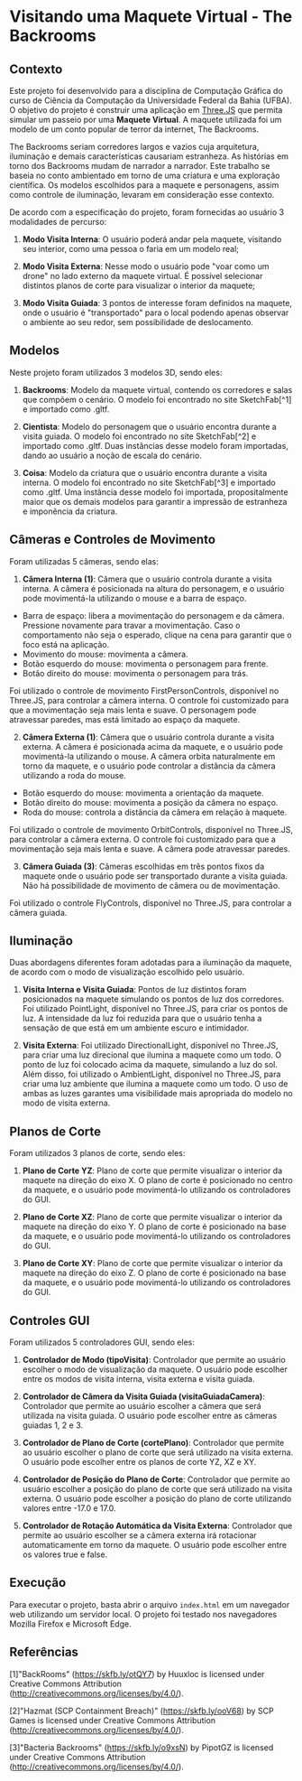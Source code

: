 # Visitando uma Maquete Virtual - The Backrooms

## Contexto

Este projeto foi desenvolvido para a disciplina de Computação Gráfica do curso de Ciência da Computação da Universidade Federal da Bahia (UFBA). O objetivo do projeto é construir uma aplicação em [Three.JS](https://threejs.org/) que permita simular um passeio por uma **Maquete Virtual**. A maquete utilizada foi um modelo de um conto popular de terror da internet, The Backrooms. 

The Backrooms seriam corredores largos e vazios  cuja arquitetura, iluminação e demais características causariam estranheza. As histórias em torno dos Backrooms mudam de narrador a narrador. Este trabalho se baseia no conto ambientado em torno de uma criatura e uma exploração científica. Os modelos escolhidos para a maquete e personagens, assim como controle de iluminação, levaram em consideração esse contexto. 

De acordo com a especificação do projeto, foram fornecidas ao usuário 3 modalidades de percurso:

1. **Modo Visita Interna**: O usuário poderá andar pela maquete, visitando seu interior, como uma pessoa o faria em um modelo real;

2. **Modo Visita Externa**: Nesse modo o usuário pode "voar como um drone" no lado externo da maquete virtual. É possível selecionar distintos planos de corte para visualizar o interior da maquete;

3. **Modo Visita Guiada**: 3 pontos de interesse foram definidos na maquete, onde o usuário é "transportado" para o local podendo apenas observar o ambiente ao seu redor, sem possibilidade de deslocamento.

## Modelos

Neste projeto foram utilizados 3 modelos 3D, sendo eles:

1. **Backrooms**: Modelo da maquete virtual, contendo os corredores e salas que compõem o cenário. O modelo foi encontrado no site SketchFab[^1] e importado como .gltf.

2. **Cientista**: Modelo do personagem que o usuário encontra durante a visita guiada. O modelo foi encontrado no site SketchFab[^2] e importado como .gltf. Duas instâncias desse modelo foram importadas, dando ao usuário a noção de escala do cenário.

3. **Coisa**: Modelo da criatura que o usuário encontra durante a visita interna. O modelo foi encontrado no site SketchFab[^3] e importado como .gltf. Uma instância desse modelo foi importada, propositalmente maior que os demais modelos para garantir a impressão de estranheza e imponência da criatura.

## Câmeras e Controles de Movimento

Foram utilizadas 5 câmeras, sendo elas:

1. **Câmera Interna (1)**: Câmera que o usuário controla durante a visita interna. A câmera é posicionada na altura do personagem, e o usuário pode movimentá-la utilizando o mouse e a barra de espaço. 

* Barra de espaço: libera a movimentação do personagem e da câmera. Pressione novamente para travar a movimentação. Caso o comportamento não seja o esperado, clique na cena para garantir que o foco está na aplicação.
* Movimento do mouse: movimenta a câmera.
* Botão esquerdo do mouse: movimenta o personagem para frente.
* Botão direito do mouse: movimenta o personagem para trás.

Foi utilizado o controle de movimento FirstPersonControls, disponível no Three.JS, para controlar a câmera interna. O controle foi customizado para que a movimentação seja mais lenta e suave. O personagem pode atravessar paredes, mas está limitado ao espaço da maquete.

2. **Câmera Externa (1)**: Câmera que o usuário controla durante a visita externa. A câmera é posicionada acima da maquete, e o usuário pode movimentá-la utilizando o mouse. A câmera orbita naturalmente em torno da maquete, e o usuário pode controlar a distância da câmera utilizando a roda do mouse.

* Botão esquerdo do mouse: movimenta a orientação da maquete.
* Botão direito do mouse: movimenta a posição da câmera no espaço.
* Roda do mouse: controla a distância da câmera em relação à maquete.

Foi utilizado o controle de movimento OrbitControls, disponível no Three.JS, para controlar a câmera externa. O controle foi customizado para que a movimentação seja mais lenta e suave. A câmera pode atravessar paredes.

3. **Câmera Guiada (3)**: Câmeras escolhidas em três pontos fixos da maquete onde o usuário pode ser transportado durante a visita guiada. Não há possibilidade de movimento de câmera ou de movimentação.

Foi utilizado o controle FlyControls, disponível no Three.JS, para controlar a câmera guiada.

## Iluminação
Duas abordagens diferentes foram adotadas para a iluminação da maquete, de acordo com o modo de visualização escolhido pelo usuário.

1. **Visita Interna e Visita Guiada**: Pontos de luz distintos foram posicionados na maquete simulando os pontos de luz dos corredores. Foi utilizado PointLight, disponível no Three.JS, para criar os pontos de luz. A intensidade da luz foi reduzida para que o usuário tenha a sensação de que está em um ambiente escuro e intimidador.

2. **Visita Externa**: Foi utilizado DirectionalLight, disponível no Three.JS, para criar uma luz direcional que ilumina a maquete como um todo. O ponto de luz foi colocado acima da maquete, simulando a luz do sol. Além disso, foi utilizado o AmbientLight, disponível no Three.JS, para criar uma luz ambiente que ilumina a maquete como um todo. O uso de ambas as luzes garantes uma visibilidade mais apropriada do modelo no modo de visita externa.

## Planos de Corte
Foram utilizados 3 planos de corte, sendo eles:

1. **Plano de Corte YZ**: Plano de corte que permite visualizar o interior da maquete na direção do eixo X. O plano de corte é posicionado no centro da maquete, e o usuário pode movimentá-lo utilizando os controladores do GUI.

2. **Plano de Corte XZ**: Plano de corte que permite visualizar o interior da maquete na direção do eixo Y. O plano de corte é posicionado na base da maquete, e o usuário pode movimentá-lo utilizando os controladores do GUI.

3. **Plano de Corte XY**: Plano de corte que permite visualizar o interior da maquete na direção do eixo Z. O plano de corte é posicionado na base da maquete, e o usuário pode movimentá-lo utilizando os controladores do GUI.

## Controles GUI
Foram utilizados 5 controladores GUI, sendo eles:

1. **Controlador de Modo (tipoVisita)**: Controlador que permite ao usuário escolher o modo de visualização da maquete. O usuário pode escolher entre os modos de visita interna, visita externa e visita guiada.

2. **Controlador de Câmera da Visita Guiada (visitaGuiadaCamera)**: Controlador que permite ao usuário escolher a câmera que será utilizada na visita guiada. O usuário pode escolher entre as câmeras guiadas 1, 2 e 3.

3. **Controlador de Plano de Corte (cortePlano)**: Controlador que permite ao usuário escolher o plano de corte que será utilizado na visita externa. O usuário pode escolher entre os planos de corte YZ, XZ e XY.

4. **Controlador de Posição do Plano de Corte**: Controlador que permite ao usuário escolher a posição do plano de corte que será utilizado na visita externa. O usuário pode escolher a posição do plano de corte utilizando valores entre -17.0 e 17.0.

5. **Controlador de Rotação Automática da Visita Externa**: Controlador que permite ao usuário escolher se a câmera externa irá rotacionar automaticamente em torno da maquete. O usuário pode escolher entre os valores true e false.

## Execução
Para executar o projeto, basta abrir o arquivo `index.html` em um navegador web utilizando um servidor local. O projeto foi testado nos navegadores Mozilla Firefox e Microsoft Edge.

## Referências
[1]"BackRooms" (https://skfb.ly/otQY7) by Huuxloc is licensed under Creative Commons Attribution (http://creativecommons.org/licenses/by/4.0/).

[2]"Hazmat (SCP Containment Breach)" (https://skfb.ly/ooV68) by SCP Games is licensed under Creative Commons Attribution (http://creativecommons.org/licenses/by/4.0/).

[3]"Bacteria Backrooms" (https://skfb.ly/o9xsN) by PipotGZ is licensed under Creative Commons Attribution (http://creativecommons.org/licenses/by/4.0/).